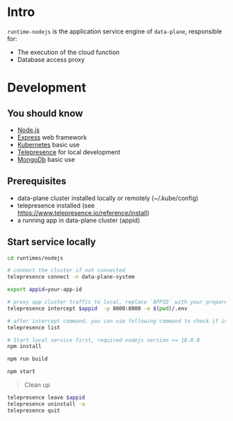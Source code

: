 # Intro

`runtime-nodejs` is the application service engine of `data-plane`, responsible for:

- The execution of the cloud function
- Database access proxy

# Development

## You should know

- [Node.js](https://nodejs.org/en/docs)
- [Express](https://expressjs.com) web framework
- [Kubernetes](https://kubernetes.io) basic use
- [Telepresence](https://www.telepresence.io) for local development
- [MongoDb](https://docs.mongodb.com) basic use

## Prerequisites

- data-plane cluster installed locally or remotely (~/.kube/config)
- telepresence installed (see https://www.telepresence.io/reference/install)
- a running app in data-plane cluster (appid)

## Start service locally

```sh
cd runtimes/nodejs

# connect the cluster if not connected
telepresence connect -n data-plane-system

export appid=your-app-id

# proxy app cluster traffic to local, replace `APPID` with your prepared appid
telepresence intercept $appid  -p 8000:8000 -e $(pwd)/.env

# after intercept command, you can use following command to check if intercept active
telepresence list

# Start local service first, required nodejs version >= 18.0.0
npm install

npm run build

npm start

```

> Clean up

```bash
telepresence leave $appid
telepresence uninstall -a
telepresence quit
```
